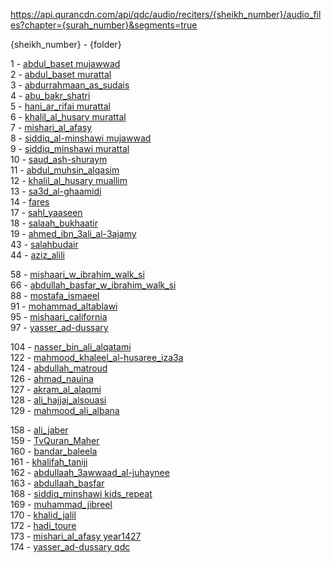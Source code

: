 ﻿https://api.qurancdn.com/api/qdc/audio/reciters/{sheikh_number}/audio_files?chapter={surah_number}&segments=true

{sheikh_number} - {folder}

1 - [abdul_baset mujawwad](عبد%20الباسط%20عبد%20الصمد%20(مجود)) <br>
2 - [abdul_baset murattal](عبد%20الباسط%20عبد%20الصمد) <br>
3 - [abdurrahmaan_as_sudais](عبد%20الرحمن%20السديس) <br>
4 - [abu_bakr_shatri](أبو%20بكر%20الشاطري) <br>
5 - [hani_ar_rifai murattal](هاني%20الرفاعي) <br>
6 - [khalil_al_husary murattal](محمود%20خليل%20الحصري) <br>
7 - [mishari_al_afasy](مشاري%20العفاسي) <br>
8 - [siddiq_al-minshawi mujawwad](محمد%20صديق%20المنشاوي%20(مجود)) <br>
9 - [siddiq_minshawi murattal](محمد%20صديق%20المنشاوي) <br>
10 - [saud_ash-shuraym](سعود%20الشريم) <br>
11 - [abdul_muhsin_alqasim](عبد%20المحسن%20القاسم) <br>
12 - [khalil_al_husary muallim](محمود%20خليل%20الحصري%20(المعلم)) <br>
13 - [sa3d_al-ghaamidi](سعد%20الغامدي) <br>
14 - [fares](فارس%20عباد) <br>
17 - [sahl_yaaseen](سهل%20ياسين) <br>
18 - [salaah_bukhaatir](صلاح%20بو%20خاطر) <br>
19 - [ahmed_ibn_3ali_al-3ajamy](أحمد%20العجمي) <br>
43 - [salahbudair](صلاح%20البدير) <br>
44 - [aziz_alili](عزيز%20عليلي) <br>

58 - [mishaari_w_ibrahim_walk_si](مشاري%20العفاسي%20(English)) <br>
66 - [abdullah_basfar_w_ibrahim_walk_si](عبد%20الله%20بصفر%20(English)) <br>
88 - [mostafa_ismaeel](مصطفى%20إسماعيل) <br>
91 - [mohammad_altablawi](محمد%20محمود%20الطبلاوي) <br>
95 - [mishaari_california](مشاري%20العفاسي%20(كاليفورنيا)) <br>
97 - [yasser_ad-dussary](ياسر%20الدوسري%20-) <br>

104 - [nasser_bin_ali_alqatami](ناصر%20القطامي) <br>
122 - [mahmood_khaleel_al-husaree_iza3a](محمود%20خليل%20الحصري%20(الإذاعة)) <br>
124 - [abdullah_matroud](عبد%20الله%20مطرود) <br>
126 - [ahmad_nauina](أحمد%20نعينع) <br>
127 - [akram_al_alaqmi](أكرم%20العلاقمي) <br>
128 - [ali_hajjaj_alsouasi](علي%20حجاج%20السويسي) <br>
129 - [mahmood_ali_albana](محمود%20علي%20البنا) <br>

158 - [ali_jaber](علي%20جابر) <br>
159 - [TvQuran_Maher](ماهر%20المعيقلي) <br>
160 - [bandar_baleela](بندر%20بليلة) <br>
161 - [khalifah_taniji](خليفة%20الطنيجي) <br>
162 - [abdullaah_3awwaad_al-juhaynee](عبد%20الله%20الجهني) <br>
163 - [abdullaah_basfar](عبد%20الله%20بصفر) <br>
168 - [siddiq_minshawi kids_repeat](محمد%20صديق%20المنشاوي%20(المعلم)) <br>
169 - [muhammad_jibreel](محمد%20جبريل) <br>
170 - [khalid_jalil](خالد%20الجليل) <br>
172 - [hadi_toure](محمد%20الهادي%20توري) <br>
173 - [mishari_al_afasy year1427](مشاري%20العفاسي%20(1427%20هـ)) <br>
174 - [yasser_ad-dussary qdc](ياسر%20الدوسري) <br>
